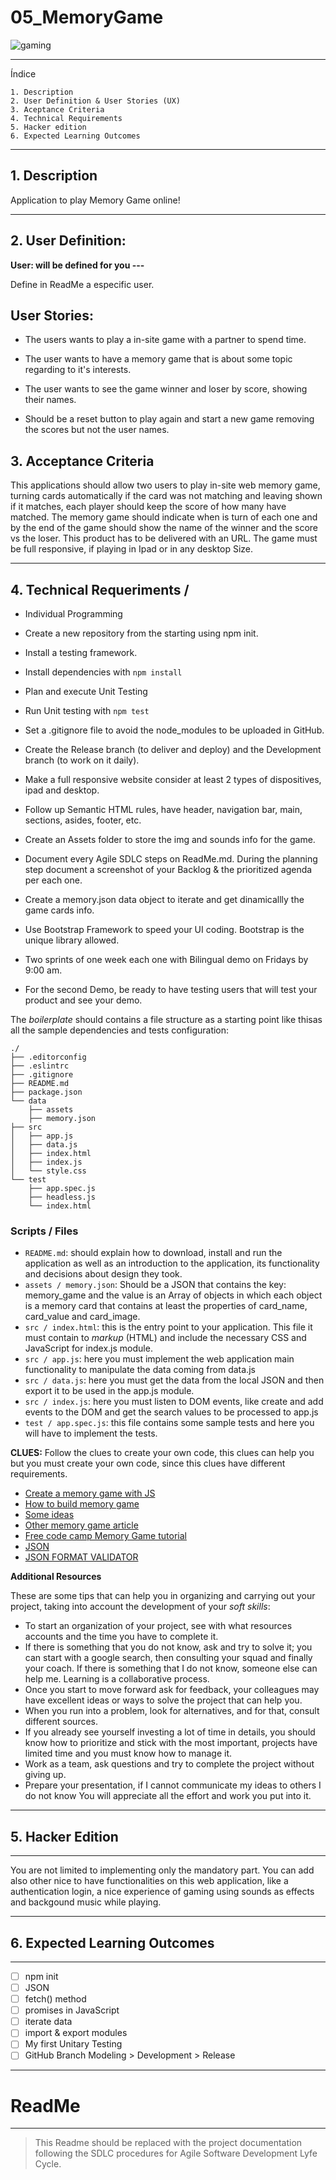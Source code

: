 # 05_MemoryGame


![gaming](https://64.media.tumblr.com/a354a37a064d24e8dc085b22955a43e5/tumblr_lsqlvv3Qs11r0ralmo1_r2_500.gifv)
 
---
Índice

    1. Description
    2. User Definition & User Stories (UX)
    3. Aceptance Criteria
    4. Technical Requirements
    5. Hacker edition
    6. Expected Learning Outcomes
---

## 1. Description

Application to play Memory Game online! 

---

## 2. User Definition:
**User: will be defined for you ---**

Define in ReadMe a especific user.


## User Stories:

- The users wants to play a in-site game with a partner to spend time.

- The user wants to have a memory game that is about some topic regarding to it's interests.

- The user wants to see the game winner and loser by score, showing their names.

- Should be a reset button to play again and start a new game removing the scores but not the user names.

## 3. Acceptance Criteria

This applications should allow two users to play in-site web memory game, turning cards automatically if the card was not matching and leaving shown if it matches, each player should keep the score of how many have matched. The memory game should indicate when is turn of each one and by the end of the game should show the name of the winner and the score vs the loser. This product has to be delivered with an URL. The game must be full responsive, if playing in Ipad or in any desktop Size.

---

## 4. Technical Requeriments /

- Individual Programming
- Create a new repository from the starting using npm init.

- Install a testing framework.
- Install dependencies with ` npm install `
- Plan and execute Unit Testing
- Run Unit testing with ` npm test `

- Set a .gitignore file to avoid the node_modules to be uploaded in GitHub.
- Create the Release branch (to deliver and deploy) and the Development branch (to work on it daily).
- Make a full responsive website consider at least 2 types of dispositives, ipad and desktop.
- Follow up Semantic HTML rules, have header, navigation bar, main, sections, asides, footer, etc.
- Create an Assets folder to store the img and sounds info for the game.
- Document every Agile SDLC steps on ReadMe.md. During the planning step document a screenshot of your Backlog & the prioritized agenda per each one.
- Create a memory.json data object to iterate and get dinamicallly the game cards info.
- Use Bootstrap Framework to speed your UI coding. Bootstrap is the unique library allowed.
- Two sprints of one week each one with Bilingual demo on Fridays by 9:00 am.
- For the second Demo, be ready to have testing users that will test your product and see your demo.

The _boilerplate_ should contains a file structure as a starting point like thisas all the sample dependencies and tests configuration:

```text
./
├── .editorconfig
├── .eslintrc
├── .gitignore
├── README.md
├── package.json
└── data
    ├── assets
    ├── memory.json
├── src
│   ├── app.js
│   ├── data.js
│   ├── index.html
│   ├── index.js
│   └── style.css
└── test
    ├── app.spec.js
    ├── headless.js
    └── index.html
```

### Scripts / Files

* `README.md`: should explain how to download, install and run the application
  as well as an introduction to the application, its functionality and decisions about
  design they took.
* `assets / memory.json`: Should be a JSON that contains the key: memory_game and the value is an Array of objects in which each object is a memory card that contains at least the properties of card_name, card_value and card_image.
* `src / index.html`: this is the entry point to your application. This file
  it must contain to _markup_ (HTML) and include the necessary CSS and JavaScript for index.js module.
* `src / app.js`: here you must implement the web application main functionality to manipulate the data coming from data.js
* `src / data.js`: here you must get the data from the local JSON and then export it to be used in the app.js module.
* `src / index.js`: here you must listen to DOM events, like create and add events to the DOM and get the search values to be processed to app.js
* `test / app.spec.js`: this file contains some sample tests and here you will have to implement the tests.

**CLUES:**
Follow the clues to create your own code, this clues can help you but you must create your own code, since this clues have different requirements.

- [Create a memory game with JS](https://dev.to/fakorededamilola/create-a-memory-game-with-js-1l9j)
- [How to build memory game](https://scotch.io/tutorials/how-to-build-a-memory-matching-game-in-javascript)
- [Some ideas](https://freefrontend.com/javascript-memory-games/)
- [Other memory game article ](https://medium.com/free-code-camp/vanilla-javascript-tutorial-build-a-memory-game-in-30-minutes-e542c4447eae)
- [ Free code camp Memory Game tutorial](https://www.freecodecamp.org/news/vanilla-javascript-tutorial-build-a-memory-game-in-30-minutes-e542c4447eae/)
- [ JSON ](http://www.json.org/json-es.html)
- [ JSON FORMAT VALIDATOR](https://jsonformatter.curiousconcept.com/)


**Additional Resources**


These are some tips that can help you in organizing and carrying out your project, taking into account the development of your _soft skills_:

* To start an organization of your project, see with what resources
  accounts and the time you have to complete it.
* If there is something that you do not know, ask and try to solve it; you can start with
  a google search, then consulting your squad and finally your coach. 
  If there is something that I do not know, someone else can help me. Learning is a
  collaborative process.
* Once you start to move forward ask for feedback, your colleagues may have
  excellent ideas or ways to solve the project that can help you.
* When you run into a problem, look for alternatives, and for that, consult
  different sources.
* If you already see yourself investing a lot of time in details, you should know how to prioritize and
  stick with the most important, projects have limited time and you must
  know how to manage it.
* Work as a team, ask questions and try to complete the project without giving up.
* Prepare your presentation, if I cannot communicate my ideas to others I do not know
  You will appreciate all the effort and work you put into it.

---

## 5. Hacker Edition

---

You are not limited to implementing only the mandatory part. You can add also other nice to have functionalities on this web application, like a authentication login, a nice experience of gaming using sounds as effects and backgound music while playing.

---
##  6. Expected Learning Outcomes

---
- [ ] npm init 
- [ ] JSON 
- [ ] fetch() method
- [ ] promises in JavaScript 
- [ ] iterate data
- [ ] import & export modules
- [ ] My first Unitary Testing
- [ ] GitHub Branch Modeling > Development > Release 

---
# ReadMe

---

> This Readme should be replaced with the project documentation following the SDLC procedures for Agile Software Development Lyfe Cycle.



